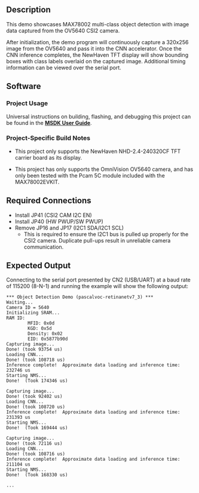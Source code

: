 ## Description

This demo showcases MAX78002 multi-class object detection with image data captured from the OV5640 CSI2 camera.  

After initialization, the demo program will continuously capture a 320x256 image from the OV5640 and pass it into the CNN accelerator.  Once the CNN inference completes, the NewHaven TFT display will show bounding boxes with class labels overlaid on the captured image.  Additional timing information can be viewed over the serial port.

## Software

### Project Usage

Universal instructions on building, flashing, and debugging this project can be found in the **[MSDK User Guide](https://analogdevicesinc.github.io/msdk/USERGUIDE/)**.

### Project-Specific Build Notes

* This project only supports the NewHaven NHD-2.4-240320CF TFT carrier board as its display.

* This project has only supports the OmniVision OV5640 camera, and has only been tested with the Pcam 5C module included with the MAX78002EVKIT.

## Required Connections

* Install JP41 (CSI2 CAM I2C EN)
* Install JP40 (HW PWUP/SW PWUP)
* Remove JP16 and JP17 (I2C1 SDA/I2C1 SCL)
    * This is required to ensure the I2C1 bus is pulled up properly for the CSI2 camera.  Duplicate pull-ups result in unreliable camera communication.

## Expected Output

Connecting to the serial port presented by CN2 (USB/UART) at a baud rate of 115200 (8-N-1) and running the example will show the following output:

```
*** Object Detection Demo (pascalvoc-retinanetv7_3) ***
Waiting...
Camera ID = 5640
Initializing SRAM...
RAM ID:
        MFID: 0x0d
        KGD: 0x5d
        Density: 0x02
        EID: 0x5877b90d
Capturing image...
Done! (took 93754 us)
Loading CNN...
Done! (took 108718 us)
Inference complete!  Approximate data loading and inference time: 232746 us
Starting NMS... 
Done!  (Took 174346 us)

Capturing image...
Done! (took 92402 us)
Loading CNN...
Done! (took 108720 us)
Inference complete!  Approximate data loading and inference time: 231393 us
Starting NMS... 
Done!  (Took 169444 us)

Capturing image...
Done! (took 72116 us)
Loading CNN...
Done! (took 108716 us)
Inference complete!  Approximate data loading and inference time: 211104 us
Starting NMS... 
Done!  (Took 168330 us)

...

```
